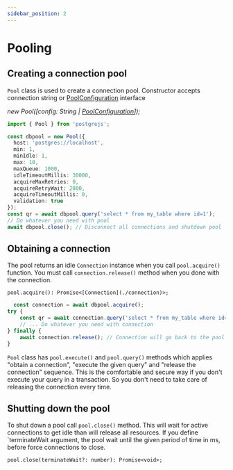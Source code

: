 ```yaml
---
sidebar_position: 2
---
```

# Pooling

## Creating a connection pool

`Pool` class is used to create a connection pool. Constructor accepts connection string
or [PoolConfiguration](../api/interfaces/pool-configuration) interface

*new Pool([config: String | [PoolConfiguration](../api/interfaces/pool-configuration)]);*

```ts
import { Pool } from 'postgrejs';

const dbpool = new Pool({
  host: 'postgres://localhost',
  min: 1,
  minIdle: 1,
  max: 10,
  maxQueue: 1000,
  idleTimeoutMillis: 30000,
  acquireMaxRetries: 0,
  acquireRetryWait: 2000,
  acquireTimeoutMillis: 0,
  validation: true
});
const qr = await dbpool.query('select * from my_table where id=1');
// Do whatever you need with pool
await dbpool.close(); // Disconnect all connections and shutdown pool
```

## Obtaining a connection

The pool returns an idle `Connection` instance when you call `pool.acquire()` function.
You must call `connection.release()` method when you done with the connection.

`pool.acquire(): Promise<[Connection](./connection)>;`
```ts
  const connection = await dbpool.acquire();
try {
    const qr = await connection.query('select * from my_table where id=1');
    // ... Do whatever you need with connection
} finally {
    await connection.release(); // Connection will go back to the pool
}
```

`Pool` class has `pool.execute()` and `pool.query()` methods which applies "obtain a connection",
"execute the given query" and "release the connection" sequence.
This is the comfortable and secure way
if you don't execute your query in a transaction.
So you don't need to take care of releasing the connection
every time.

## Shutting down the pool

To shut down a pool call `pool.close()` method.
This will wait for active connections to get idle than will release all resources.
If you define `terminateWait argument, the pool wait until the given period of time in ms, before force connections to
close.

`pool.close(terminateWait?: number): Promise<void>;`
